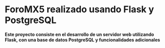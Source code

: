 # ForoMX5 realizado usando Flask y PostgreSQL
**Este proyecto consiste en el desarrollo de un servidor web utilizando Flask, con una base de datos PostgreSQL y funcionalidades adicionales**
